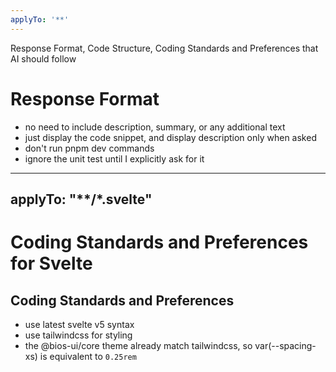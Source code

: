 ```yaml
---
applyTo: '**'
---
```

Response Format, Code Structure, Coding Standards and Preferences that AI should follow

# Response Format
- no need to include description, summary, or any additional text
- just display the code snippet, and display description only when asked
- don't run pnpm dev commands
- ignore the unit test until I explicitly ask for it

---
applyTo: "**/*.svelte"
---
# Coding Standards and Preferences for Svelte

## Coding Standards and Preferences
- use latest svelte v5 syntax
- use tailwindcss for styling
- the @bios-ui/core theme already match tailwindcss, so var(--spacing-xs) is equivalent to `0.25rem`
